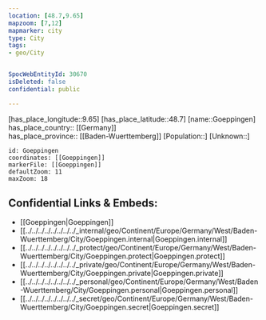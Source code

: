 ```yaml
---
location: [48.7,9.65] 
mapzoom: [7,12] 
mapmarker: city 
type: City
tags:
- geo/City


SpocWebEntityId: 30670
isDeleted: false
confidential: public

---
```

[has_place_longitude::9.65] 
[has_place_latitude::48.7] 
[name::Goeppingen] 
has_place_country:: [[Germany]]  
has_place_province:: [[Baden-Wuerttemberg]] 
[Population::] 
[Unknown::] 


```leaflet
id: Goeppingen
coordinates: [[Goeppingen]] 
markerFile: [[Goeppingen]] 
defaultZoom: 11 
maxZoom: 18
```


## Confidential Links & Embeds: 
- [[Goeppingen|Goeppingen]]  
- [[../../../../../../../../_internal/geo/Continent/Europe/Germany/West/Baden-Wuerttemberg/City/Goeppingen.internal|Goeppingen.internal]] 
- [[../../../../../../../../_protect/geo/Continent/Europe/Germany/West/Baden-Wuerttemberg/City/Goeppingen.protect|Goeppingen.protect]] 
- [[../../../../../../../../_private/geo/Continent/Europe/Germany/West/Baden-Wuerttemberg/City/Goeppingen.private|Goeppingen.private]] 
- [[../../../../../../../../_personal/geo/Continent/Europe/Germany/West/Baden-Wuerttemberg/City/Goeppingen.personal|Goeppingen.personal]] 
- [[../../../../../../../../_secret/geo/Continent/Europe/Germany/West/Baden-Wuerttemberg/City/Goeppingen.secret|Goeppingen.secret]] 
